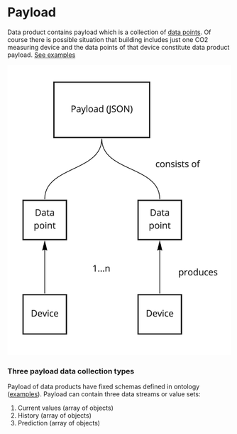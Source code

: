 # Payload

Data product contains payload which is a collection of [data points](data-point.md). Of course there is possible situation that building includes just one CO2 measuring device and the data points of that device constitute data product payload. [See examples]()

![](../.gitbook/assets/payload-1.jpg)

### Three payload data collection types

Payload of data products have fixed schemas defined in ontology \([examples]()\). Payload can contain three data streams or value sets: 

1. Current values \(array of objects\)
2. History \(array of objects\)
3. Prediction \(array of objects\)

